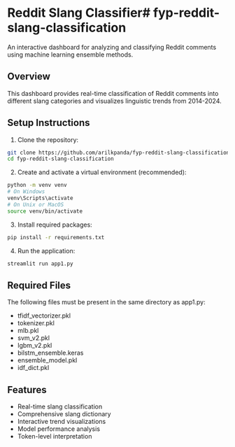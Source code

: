 # Reddit Slang Classifier# fyp-reddit-slang-classification

An interactive dashboard for analyzing and classifying Reddit comments using machine learning ensemble methods.

## Overview
This dashboard provides real-time classification of Reddit comments into different slang categories and visualizes linguistic trends from 2014-2024.

## Setup Instructions

1. Clone the repository:
```bash
git clone https://github.com/arilkpanda/fyp-reddit-slang-classification.git
cd fyp-reddit-slang-classification
```

2. Create and activate a virtual environment (recommended):
```bash
python -m venv venv
# On Windows
venv\Scripts\activate
# On Unix or MacOS
source venv/bin/activate
```

3. Install required packages:
```bash
pip install -r requirements.txt
```

4. Run the application:
```bash
streamlit run app1.py
```

## Required Files
The following files must be present in the same directory as app1.py:
- tfidf_vectorizer.pkl
- tokenizer.pkl
- mlb.pkl
- svm_v2.pkl
- lgbm_v2.pkl
- bilstm_ensemble.keras
- ensemble_model.pkl
- idf_dict.pkl

## Features
- Real-time slang classification
- Comprehensive slang dictionary
- Interactive trend visualizations
- Model performance analysis
- Token-level interpretation
